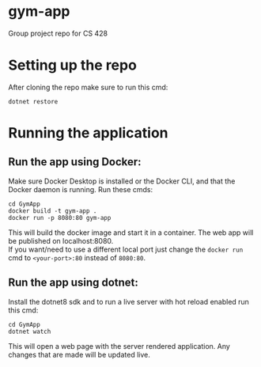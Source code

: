 # gym-app

Group project repo for CS 428

# Setting up the repo

After cloning the repo make sure to run this cmd:

```
dotnet restore
```

# Running the application

## Run the app using Docker:

Make sure Docker Desktop is installed or the Docker CLI, and that the Docker daemon is running.
Run these cmds:

```
cd GymApp
docker build -t gym-app .
docker run -p 8080:80 gym-app
```

This will build the docker image and start it in a container. The web app will be published on localhost:8080.  
If you want/need to use a different local port just change the `docker run` cmd to `<your-port>:80` instead of `8080:80`.

## Run the app using dotnet:

Install the dotnet8 sdk and to run a live server with hot reload enabled run this cmd:

```
cd GymApp
dotnet watch
```

This will open a web page with the server rendered application. Any changes that are made will be updated live.
